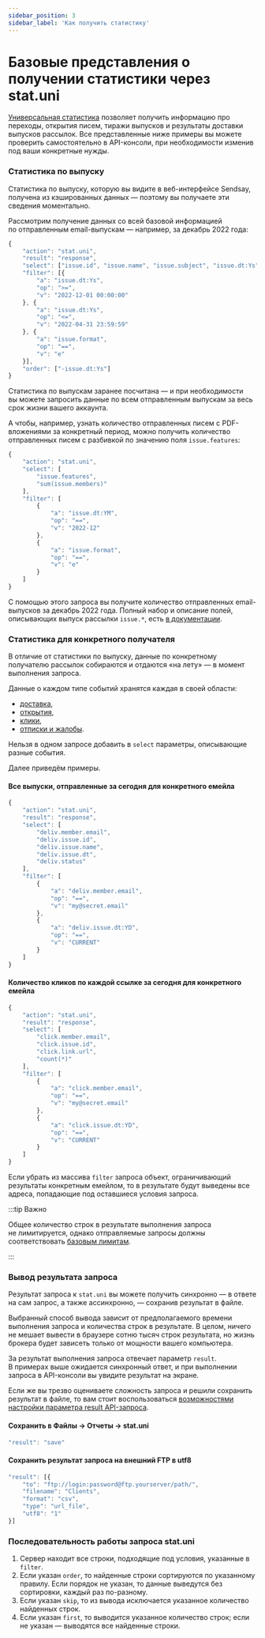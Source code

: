 ```yaml
---
sidebar_position: 3
sidebar_label: 'Как получить статистику'
---
```


# Базовые представления о получении статистики через stat.uni

[Универсальная статистика](https://sendsay.ru/api/api.html#Универсальная-статистика) позволяет получить информацию про переходы, открытия писем, тиражи выпусков и результаты доставки выпусков рассылок. Все представленные ниже примеры вы можете проверить самостоятельно в API-консоли, при необходимости изменив под ваши конкретные нужды.

### Статистика по выпуску

Статистика по выпуску, которую вы видите в веб-интерфейсе Sendsay, получена из кэшированных данных — поэтому вы получаете эти сведения моментально.

Рассмотрим получение данных со всей базовой информацией по отправленным email-выпускам — например, за декабрь 2022 года:

<!-- prettier-ignore -->
```js
{
	"action": "stat.uni",
	"result": "response",
	"select": ["issue.id", "issue.name", "issue.subject", "issue.dt:Ys", "issue.group.gid", "issue.group.name", "issue.members", "issue.deliv_ok", "issue.deliv_bad", "issue.readed", "issue.u_readed", "issue.clicked", "issue.u_clicked", "issue.unsubed"],
	"filter": [{
		"a": "issue.dt:Ys",
		"op": ">=",
		"v": "2022-12-01 00:00:00"
	}, {
		"a": "issue.dt:Ys",
		"op": "<=",
		"v": "2022-04-31 23:59:59"
	}, {
		"a": "issue.format",
		"op": "==",
		"v": "e"
	}],
	"order": ["-issue.dt:Ys"]
}
```

Статистика по выпускам заранее посчитана — и при необходимости вы можете запросить данные по всем отправленным выпускам за весь срок жизни вашего аккаунта.

А чтобы, например, узнать количество отправленных писем с PDF-вложениями за конкретный период, можно получить количество отправленных писем с разбивкой по значению поля `issue.features`:

<!-- prettier-ignore -->
```js
{
    "action": "stat.uni",
    "select": [
        "issue.features",
        "sum(issue.members)"
    ],
    "filter": [
        {
            "a": "issue.dt:YM",
            "op": "==",
            "v": "2022-12"
        },
        {
            "a": "issue.format",
            "op": "==",
            "v": "e"
        }
    ]
}
```

С помощью этого запроса вы получите количество отправленных email-выпусков за декабрь 2022 года. Полный набор и описание полей, описывающих выпуск рассылки `issue.*`, есть [в документации](https://sendsay.ru/api/api.html#Информация-o-выпуске).

### Статистика для конкретного получателя

В отличие от статистики по выпуску, данные по конкретному получателю рассылок собираются и отдаются «на лету» — в момент выполнения запроса.

Данные о каждом типе событий хранятся каждая в своей области:

- [доставка](https://sendsay.ru/api/api.html#Информация-о-доставке-и-прочих-свойствах-каждого-сообщения),
- [открытия](https://sendsay.ru/api/api.html#Информация-об-открытии-писем),
- [клики](https://sendsay.ru/api/api.html#%Информация-о-переходах),
- [отписки и жалобы](https://sendsay.ru/api/api.html#Информация-об-отписке).

Нельзя в одном запросе добавить в `select` параметры, описывающие разные события.

Далее приведём примеры.

#### Все выпуски, отправленные за сегодня для конкретного емейла

<!-- prettier-ignore -->
```js
{
    "action": "stat.uni",
    "result": "response",
    "select": [
        "deliv.member.email",
        "deliv.issue.id",
        "deliv.issue.name",
        "deliv.issue.dt",
        "deliv.status"
    ],
    "filter": [
        {
            "a": "deliv.member.email",
            "op": "==",
            "v": "my@secret.email"
        },
        {
            "a": "deliv.issue.dt:YD",
            "op": "==",
            "v": "CURRENT"
        }
    ]
}
```

#### Количество кликов по каждой ссылке за сегодня для конкретного емейла

<!-- prettier-ignore -->
```js
{
    "action": "stat.uni",
    "result": "response",
    "select": [
        "click.member.email",
        "click.issue.id",
        "click.link.url",
        "count(*)"
    ],
    "filter": [
        {
            "a": "click.member.email",
            "op": "==",
            "v": "my@secret.email"
        },
        {
            "a": "click.issue.dt:YD",
            "op": "==",
            "v": "CURRENT"
        }
    ]
}
```

Если убрать из массива `filter` запроса объект, ограничивающий результаты конкретным емейлом, то в результате будут выведены все адреса, попадающие под оставшиеся условия запроса.

:::tip Важно

Общее количество строк в результате выполнения запроса не лимитируется, однако отправляемые запросы должны соответствовать [базовым лимитам](https://sendsay.ru/api/api.html#Базовые-лимиты_вызовов).

:::

### Вывод результата запроса

Результат запроса к `stat.uni` вы можете получить синхронно — в ответе на сам запрос, а также ассинхронно, — сохранив результат в файле.

Выбранный способ вывода зависит от предполагаемого времени выполнения запроса и количества строк в результате. В целом, ничего не мешает вывести в браузере сотню тысяч строк результата, но жизнь брокера будет зависеть только от мощности вашего компьютера.

За результат выполнения запроса отвечает параметр `result`. В примерах выше ожидается синхронный ответ, и при выполнении запроса в API-консоли вы увидите результат на экране.

Если же вы трезво оцениваете сложность запроса и решили сохранить результат в файле, то вам стоит воспользоваться [возможностями настройки параметра result API-запроса](https://sendsay.ru/api/api.html#Возвращаемое-значение).

#### Сохранить в Файлы -> Отчеты -> stat.uni

<!-- prettier-ignore -->
```js
"result": "save"
```

#### Сохранить результат запроса на внешний FTP в utf8

<!-- prettier-ignore -->
```js
"result": [{
	"to": "ftp://login:password@ftp.yourserver/path/",
	"filename": "Clients",
	"format": "csv",
	"type": "url_file",
	"utf8": "1"
}]
```

### Последовательность работы запроса stat.uni

1. Сервер находит все строки, подходящие под условия, указанные в `filter`.
2. Если указан `order`, то найденные строки сортируются по указанному правилу. Если порядок не указан, то данные выведутся без сортировки, каждый раз по-разному.
3. Если указан `skip`, то из вывода исключается указанное количество найденных строк.
4. Если указан `first`, то выводится указанное количество строк; если не указан — выводятся все найденные строки.
